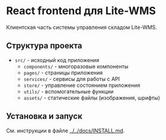 # React frontend для Lite-WMS

Клиентская часть системы управления складом Lite-WMS.

## Структура проекта

- `src/` - исходный код приложения
  - `components/` - многоразовые компоненты
  - `pages/` - страницы приложения
  - `services/` - сервисы для работы с API
  - `store/` - управление состоянием приложения
  - `utils/` - вспомогательные функции
  - `assets/` - статические файлы (изображения, шрифты)

## Установка и запуск

См. инструкции в файле [../../docs/INSTALL.md](../../docs/INSTALL.md).
